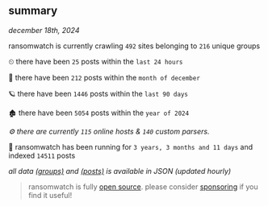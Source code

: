 
## summary
_december 18th, 2024_

ransomwatch is currently crawling `492` sites belonging to `216` unique groups

⏲ there have been `25` posts within the `last 24 hours`

🦈 there have been `212` posts within the `month of december`

🪐 there have been `1446` posts within the `last 90 days`

🏚 there have been `5054` posts within the `year of 2024`

_⚙️ there are currently `115` online hosts & `140` custom parsers._

🦕 ransomwatch has been running for `3 years, 3 months and 11 days` and indexed `14511` posts

_all data  [(groups)](http://ransomwhat.telemetry.ltd/groups) and [(posts)](http://ransomwhat.telemetry.ltd/posts) is available in JSON (updated hourly)_

> ransomwatch is fully [open source](https://github.com/joshhighet/ransomwatch#ransomwatch--). please consider [sponsoring](https://github.com/sponsors/joshhighet) if you find it useful!
